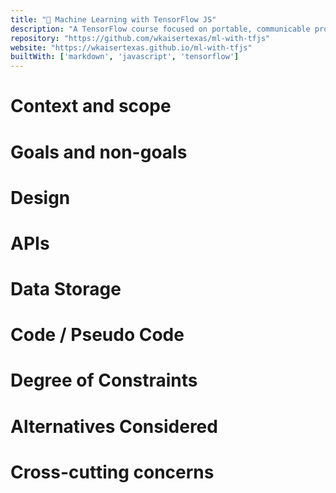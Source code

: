 ```yaml
---
title: "🤖 Machine Learning with TensorFlow JS"
description: "A TensorFlow course focused on portable, communicable projects"
repository: "https://github.com/wkaisertexas/ml-with-tfjs"
website: "https://wkaisertexas.github.io/ml-with-tfjs"
builtWith: ['markdown', 'javascript', 'tensorflow']
---
```


# Context and scope

# Goals and non-goals

# Design

# APIs

# Data Storage

# Code / Pseudo Code

# Degree of Constraints

# Alternatives Considered

# Cross-cutting concerns
